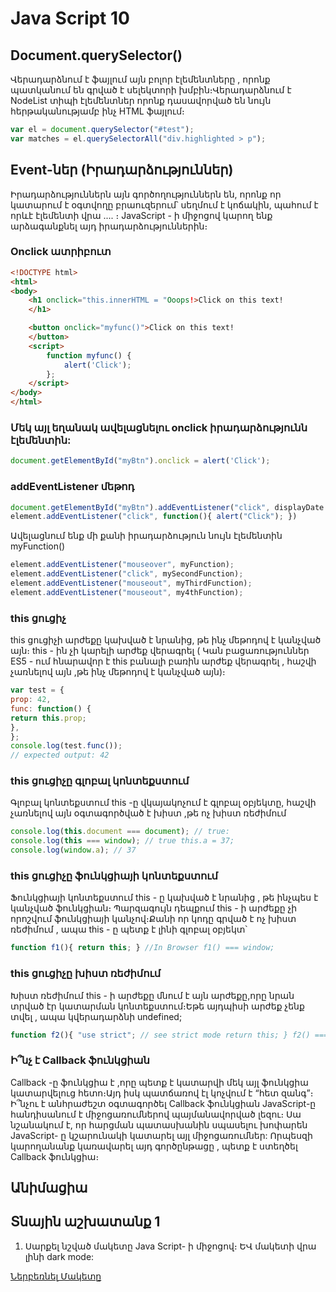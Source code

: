 # Java Script 10

## Document.querySelector()

Վերադարձնում է ֆայլում այն բոլոր էլեմենտները , որոնք պատկանում են գրված է սելեկտորի խմբին։Վերադարձնում է NodeList տիպի էլեմենտներ որոնք դասավորված են նույն հերթականությամբ ինչ HTML ֆայլում։

```js
var el = document.querySelector("#test");
var matches = el.querySelectorAll("div.highlighted > p");
```

## Event-ներ (Իրադարձություններ)

Իրադարձություններն այն գործողություններն են, որոնք որ կատարում է օգտվողը բրաուզերում՝ սեղմում է կոճակին, պահում է որևէ էլեմենտի վրա ․․․․ ։ JavaScript - ի միջոցով կարող ենք արձագանքնել այդ իրադարձություններին։
### Onclick ատրիբուտ

```html
<!DOCTYPE html>
<html>
<body>
    <h1 onclick="this.innerHTML = "Ooops!>Click on this text!
    </h1>

    <button onclick="myfunc()">Click on this text!
    </button>
    <script>
        function myfunc() {
            alert('Click');
        };
    </script>
</body>
</html>
```
### Մեկ այլ եղանակ ավելացնելու onclick իրադարձությունն էլեմենտին:

```js
document.getElementById("myBtn").onclick = alert('Click');
```
### addEventListener մեթոդ



```js
document.getElementById("myBtn").addEventListener("click", displayDate <function>)
element.addEventListener("click", function(){ alert("Click"); })  
```
Ավելացնում ենք մի քանի իրադարձություն նույն էլեմենտին
myFunction()
```js
element.addEventListener("mouseover", myFunction);
element.addEventListener("click", mySecondFunction);
element.addEventListener("mouseout", myThirdFunction);
element.addEventListener("mouseout", my4thFunction);
```

### this ցուցիչ

this ցուցիչի արժեքը կախված է նրանից, թե ինչ մեթոդով է կանչված այն։ this - ին չի կարելի արժեք վերագրել ( Կան բացառություններ ES5 - ում հնարավոր է this բանալի բառին արժեք վերագրել , հաշվի չառնելով այն ,թե ինչ մեթոդով է կանչված այն)։
```js
var test = {
prop: 42,
func: function() {
return this.prop;
},
};
console.log(test.func());
// expected output: 42  
```
### this ցուցիչը գլոբալ կոնտեքստում
Գլոբալ կոնտեքստում this -ը վկայակոչում է գլոբալ օբյեկտը, հաշվի չառնելով այն օգտագործված է խիստ ,թե ոչ խիստ ռեժիմում
```js
console.log(this.document === document); // true:
console.log(this === window); // true this.a = 37;
console.log(window.a); // 37
```
### this ցուցիչը ֆունկցիայի կոնտեքստում

Ֆունկցիայի կոնտեքստում this - ը կախված է նրանից , թե ինչպես է կանչված ֆունկցիան։ Պարզագույն դեպքում this - ի արժեքը չի որոշվում ֆունկցիայի կանչով։Քանի որ կոդը գրված է ոչ խիստ ռեժիմում , ապա this - ը պետք է լինի գլոբալ օբյեկտ՝
```js
function f1(){ return this; } //In Browser f1() === window;
```

### this ցուցիչը խիստ ռեժիմում
Խիստ ռեժիմում this - ի արժեքը մնում է այն արժեքը,որը նրան տրված էր կատարման կոնտեքստում։Եթե այդպիսի արժեք չենք տվել , ապա կվերադարձնի undefined;
```js
function f2(){ "use strict"; // see strict mode return this; } f2() === undefined;
```
### Ի՞նչ է Callback ֆունկցիան
Callback -ը ֆունկցիա է ,որը պետք է կատարվի մեկ այլ ֆունկցիա կատարվելուց հետո։Այդ իսկ պատճառով էլ կոչվում է “հետ զանգ”։
Ի՞նչու է անհրաժեշտ օգտագործել Callback ֆունկցիան
JavaScript-ը հանդիսանում է միջոցառումներով պայմանավորված լեզու։ Սա նշանակում է, որ հարցման պատասխանին սպասելու խոփարեն JavaScript- ը կշարունակի կատարել այլ միջոցառումներ: Որպեսզի կարողանանք կառավարել այդ գործընթացը , պետք է ստեղծել Callback ֆունկցիա։

## Անիմացիա

## Տնային աշխատանք 1

1. Սարքել նշված մակետը Java Script- ի միջոցով։ ԵՎ մակետի վրա լինի dark mode: 

<a href="./files/Resume_Portfolio.psd" rel="nofollow" target="_blank" class="btn btn-success btn-lg">Ներբեռնել Մակետը</a>